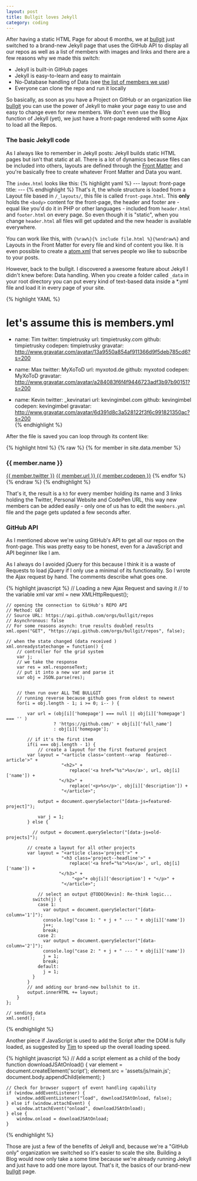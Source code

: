 ```yaml
---
layout: post
title: Bullgit loves Jekyll
category: coding
---
```


After having a static HTML Page for about 6 months, we at [bullgit](http://bullg.it) just switched to a brand-new Jekyll page that uses the GitHub API to display all our repos as well as a list of members with images and links and there are a few reasons why we made this switch:

* Jekyll is built-in GitHub pages
* Jekyll is easy-to-learn and easy to maintain
* No-Database handling of Data (see [the list of members we use](https://github.com/bullgit/bullgit.github.io/blob/master/_data/members.yml))
* Everyone can clone the repo and run it locally

So basically, as soon as you have a Project on GitHub or an organization like [bullgit](http://twitter.com/bullgit) you can use the power of Jekyll to make your page easy to use and easy to change even for new members. We don't even use the Blog function of Jekyll (yet), we just have a front-page rendered with some Ajax to load all the Repos. 

### The basic Jekyll code

As I always like to remember in Jekyll posts: Jekyll builds static HTML pages but isn't that static at all. There is a lot of dynamics because files can be included into others, layouts are defined through the [Front Matter](http://kevingimbel.com/jekyll-guide/first-page/) and you're basically free to create whatever Front Matter and Data you want. 

The `index.html` looks like this:
{% highlight yaml %}
    ---
    layout: front-page
    title: 
    ---
{% endhighlight %}
That's it, the whole structure is loaded from a Layout file based in `/_layouts/`, this file is called `front-page.html`. This **only** holds the `<body>` content for the front-page, the header and footer are - equal like you'd do it in PHP or other languages - included from `header.html` and `footer.html` on every page. So even though it is "static", when you change `header.html` all files will get updated and the new header is available everywhere.

You can work like this, with `{%raw%}{% include file.html %}{%endraw%}` and Layouts in the Front Matter for every file and kind of content you like. It is even possible to create a [atom.xml](http://kevingimbel.com/atom.xml) that serves people wo like to subscribe to your posts. 

However, back to the bullgit. I discovered a awesome feature about Jekyll I didn't knew before: Data handling. When you create a folder called `_data` in your root directory you can put every kind of text-based data inside a *.yml file and load it in every page of your site.

{% highlight YAML %}
# let's assume this is members.yml
- name: Tim
  twitter: timpietrusky
  url: timpietrusky.com
  github: timpietrusky
  codepen: timpietrusky
  gravatar: http://www.gravatar.com/avatar/13a9550a854af911366d9f5deb785cd6?s=200

- name: Max
  twitter: MyXoToD
  url: myxotod.de
  github: myxotod
  codepen: MyXoToD
  gravatar: http://www.gravatar.com/avatar/a284083f6f4f9446723adf3b97b90151?s=200

- name: Kevin
  twitter: _kevinatari
  url: kevingimbel.com
  github: kevingimbel
  codepen: kevingimbel
  gravatar: http://www.gravatar.com/avatar/6d391d8c3a528122f3f6c991821350ac?s=200  
{% endhighlight %}

After the file is saved you can loop through its content like:

{% highlight html %}
{% raw %}
{% for member in site.data.member %}
    <h3>{{ member.name }}</h3>
    <a href="https://twitter.com/{{member.twitter}}">{{ member.twitter }}</a>
    <a href="{{ member.url }}"> {{ member.url }} </a>
    <a href="http://codepen.io/{{ member.codepen }}">{{ member.codepen }}</a>
{% endfor %}
{% endraw %}
{% endhighlight %}

That's it, the result is a `h3` for every member holding its name and 3 links holding the Twitter, Personal Website and CodePen URL, this way new members can be added easily - only one of us has to edit the `members.yml` file and the page gets updated a few seconds after.

### GitHub API

As I mentioned above we're using GitHub's API to get all our repos on the front-page. This was pretty easy to be honest, even for a JavaScript and API beginner like I am. 

As I always do I avoided jQuery for this because I think it is a waste of Requests to load jQuery if I only use a minimal of its functionality. So I wrote the Ajax request by hand. The comments describe what goes one. 

{% highlight javascript %}
    // Loading a new Ajax Request and saving it
    // to the variable xml
    var xml = new XMLHttpRequest();

    // opening the connection to GitHub's REPO API
    // Method: GET
    // Source URL: https://api.github.com/orgs/bullgit/repos
    // Asynchronous: false 
    // For some reasons asynch: true results doubled results
    xml.open("GET", "https://api.github.com/orgs/bullgit/repos", false);

    // when the state changed (data received )
    xml.onreadystatechange = function() {
        // controller for the grid system
        var j;
        // we take the response
        var res = xml.responseText;
        // put it into a new var and parse it 
        var obj = JSON.parse(res);

        
        // then run over ALL THE BULLGIT
        // running reverse because github goes from oldest to newest
        for(i = obj.length - 1; i >= 0; i-- ) {

            var url = (obj[i]['homepage'] === null || obj[i]['homepage'] === '' )
                      ? 'https://github.com/' + obj[i]['full_name'] 
                      : obj[i]['homepage']; 

            // if it's the first item
            if(i === obj.length - 1) {
                // create a layout for the first featured project
            var layout = "<article class='content--wrap  featured--article'>" +
                         "<h2>" +
                            replace('<a href="%s">%s</a>', url, obj[i]['name']) + 
                        "</h2>" +
                            replace('<p>%s</p>', obj[i]['description']) +
                         "</article>";

                output = document.querySelector("[data-js=featured-project]"); 

                var j = 1;               
            } else {

              // output = document.querySelector("[data-js=old-projects]");

            // create a layout for all other projects
            var layout = "<article class='project'>" +
                         "<h3 class='project--headline'>" +
                            replace('<a href="%s">%s</a>', url, obj[i]['name']) + 
                        "</h3>" +
                             "<p>"+ obj[i]['description'] + "</p>" +
                         "</article>";

                // select an output @TODO[Kevin]: Re-think logic...
              switch(j) {
                case 1:
                  var output = document.querySelector("[data-column='1']");
                  console.log("case 1: " + j + " --- " + obj[i]['name'])
                  j++;
                  break;
                case 2:
                  var output = document.querySelector("[data-column='2']");
                  console.log("case 2: " + j + " --- " + obj[i]['name'])
                  j = 1;
                  break;
                default:
                  j = 1;
              }  
            }       
            // and adding our brand-new bullshit to it.
            output.innerHTML += layout;
        }
    };

    // sending data
    xml.send();
{% endhighlight %}

Another piece if JavaScript is used to add the Script after the DOM is fully loaded, as suggested by [Tim](http://twitter.com/timpietrusky) to speed up the overall loading speed. 

{% highlight javascript %}
    // Add a script element as a child of the body
    function downloadJSAtOnload() {
        var element = document.createElement('script');
        element.src = 'assets/js/main.js';
        document.body.appendChild(element);
    }

    // Check for browser support of event handling capability
    if (window.addEventListener) {
        window.addEventListener("load", downloadJSAtOnload, false);
    } else if (window.attachEvent) {
        window.attachEvent("onload", downloadJSAtOnload);
    } else {
        window.onload = downloadJSAtOnload;
    }
{% endhighlight %}

Those are just a few of the benefits of Jekyll and, because we're a "GitHub only" organization we switched so it's easier to scale the site. Building a Blog would now only take a some time because we're already running Jekyll and just have to add one more layout. That's it, the basics of our brand-new [bullgit](http://bullg.it) page.
